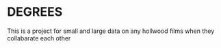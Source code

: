 # DEGREES
This is a project for small and large data on any hollwood films when they collabarate each other 
